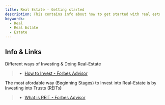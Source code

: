 ```yaml
---
title: Real Estate - Getting started
description: This contains info about how to get started with real estate investing, Owning property, Flipping etc.
keywords:
  - Real
  - Real Estate
  - Estate
---
```



## Info & Links

Different ways of Investing & Doing Real-Estate
> - [How to Invest - Forbes Advisor](https://www.forbes.com/advisor/investing/how-to-invest-in-real-estate/)



The most afordable way (Beginning Stages) to Invest into Real-Estate is by Investing into Trusts (REITs)
> - [What is REIT - Forbes Advisor](https://www.forbes.com/advisor/investing/what-is-reit/)